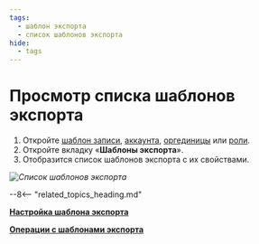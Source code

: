 ```yaml
---
tags:
  - шаблон экспорта
  - список шаблонов экспорта
hide:
  - tags
---
```


# Просмотр списка шаблонов экспорта

1. Откройте [шаблон записи](record_templates.md), [аккаунта](account_templates.md), [оргединицы](organizational_unit_templates.md) или [роли](role_templates.md).
2. Откройте вкладку «**Шаблоны экспорта**».
3. Отобразится список шаблонов экспорта с их свойствами.

*![Список шаблонов экспорта](export_template_list.png)*

--8<-- "related_topics_heading.md"

**[Настройка шаблона экспорта](export_template_configure.md)**

**[Операции с шаблонами экспорта](export_template_list_operations.md)**